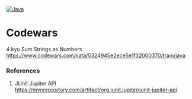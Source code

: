 [![Java](https://img.shields.io/badge/Java-E43222??style=for-the-badge&logo=java&logoColor=FFFFFF)](https://java.com/)

# Codewars
4 kyu
Sum Strings as Numbers https://www.codewars.com/kata/5324945e2ece5e1f32000370/train/java

### References
1. JUnit Jupiter API https://mvnrepository.com/artifact/org.junit.jupiter/junit-jupiter-api
